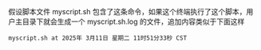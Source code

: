 假设脚本文件 myscript.sh 包含了这条命令，如果这个终端执行了这个脚本，用户主目录下就会生成一个 myscript.sh.log 的文件，追加内容类似于下面这样

```
myscript.sh at 2025年 3月11日 星期二 11时51分33秒 CST
```

